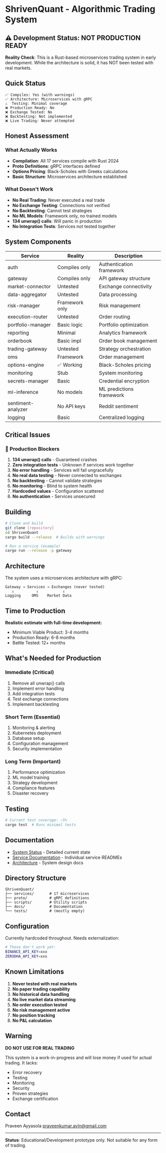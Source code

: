 # ShrivenQuant - Algorithmic Trading System

## ⚠️ Development Status: NOT PRODUCTION READY

**Reality Check**: This is a Rust-based microservices trading system in early development. While the architecture is solid, it has NOT been tested with real markets.

## Quick Status

```
✅ Compiles: Yes (with warnings)
✅ Architecture: Microservices with gRPC
⚠️  Testing: Minimal coverage
❌ Production Ready: No
❌ Exchange Tested: No
❌ Backtesting: Not implemented
❌ Live Trading: Never attempted
```

## Honest Assessment

### What Actually Works
- **Compilation**: All 17 services compile with Rust 2024
- **Proto Definitions**: gRPC interfaces defined
- **Options Pricing**: Black-Scholes with Greeks calculations
- **Basic Structure**: Microservices architecture established

### What Doesn't Work
- **No Real Trading**: Never executed a real trade
- **No Exchange Testing**: Connections not verified
- **No Backtesting**: Cannot test strategies
- **No ML Models**: Framework only, no trained models
- **134 unwrap() calls**: Will panic in production
- **No Integration Tests**: Services not tested together

## System Components

| Service | Reality | Description |
|---------|---------|-------------|
| auth | Compiles only | Authentication framework |
| gateway | Compiles only | API gateway structure |
| market-connector | Untested | Exchange connectivity |
| data-aggregator | Untested | Data processing |
| risk-manager | Framework only | Risk management |
| execution-router | Untested | Order routing |
| portfolio-manager | Basic logic | Portfolio optimization |
| reporting | Minimal | Analytics framework |
| orderbook | Basic impl | Order book management |
| trading-gateway | Untested | Strategy orchestration |
| oms | Framework | Order management |
| options-engine | ✅ Working | Black-Scholes pricing |
| monitoring | Stub | System monitoring |
| secrets-manager | Basic | Credential encryption |
| ml-inference | No models | ML predictions framework |
| sentiment-analyzer | No API keys | Reddit sentiment |
| logging | Basic | Centralized logging |

## Critical Issues

### 🔴 Production Blockers
1. **134 unwrap() calls** - Guaranteed crashes
2. **Zero integration tests** - Unknown if services work together
3. **No error handling** - Services will fail ungracefully
4. **No real data testing** - Never connected to exchanges
5. **No backtesting** - Cannot validate strategies
6. **No monitoring** - Blind to system health
7. **Hardcoded values** - Configuration scattered
8. **No authentication** - Services unsecured

## Building

```bash
# Clone and build
git clone [repository]
cd ShrivenQuant
cargo build --release  # Builds with warnings

# Run a service (example)
cargo run --release -p gateway
```

## Architecture

The system uses a microservices architecture with gRPC:

```
Gateway → Services → Exchanges (never tested)
   ↓          ↓           ↓
Logging     OMS    Market Data
```

## Time to Production

**Realistic estimate with full-time development:**
- Minimum Viable Product: 3-4 months
- Production Ready: 6-8 months  
- Battle Tested: 12+ months

## What's Needed for Production

### Immediate (Critical)
1. Remove all unwrap() calls
2. Implement error handling
3. Add integration tests
4. Test exchange connections
5. Implement backtesting

### Short Term (Essential)
1. Monitoring & alerting
2. Kubernetes deployment
3. Database setup
4. Configuration management
5. Security implementation

### Long Term (Important)
1. Performance optimization
2. ML model training
3. Strategy development
4. Compliance features
5. Disaster recovery

## Testing

```bash
# Current test coverage: ~5%
cargo test  # Runs minimal tests
```

## Documentation

- [System Status](docs/SYSTEM_STATUS.md) - Detailed current state
- [Service Documentation](services/) - Individual service READMEs
- [Architecture](docs/architecture/) - System design docs

## Directory Structure

```
ShrivenQuant/
├── services/       # 17 microservices
├── proto/          # gRPC definitions  
├── scripts/        # Utility scripts
├── docs/           # Documentation
└── tests/          # (mostly empty)
```

## Configuration

Currently hardcoded throughout. Needs externalization:
```bash
# These don't work yet:
BINANCE_API_KEY=xxx
ZERODHA_API_KEY=xxx
```

## Known Limitations

1. **Never tested with real markets**
2. **No paper trading capability**
3. **No historical data handling**
4. **No live market data streaming**
5. **No order execution tested**
6. **No risk management active**
7. **No position tracking**
8. **No P&L calculation**

## Warning

**DO NOT USE FOR REAL TRADING**

This system is a work-in-progress and will lose money if used for actual trading. It lacks:
- Error recovery
- Testing
- Monitoring  
- Security
- Proven strategies
- Exchange certification

## Contact

Praveen Ayyasola <praveenkumar.avln@gmail.com>

---

**Status**: Educational/Development prototype only. Not suitable for any form of trading.